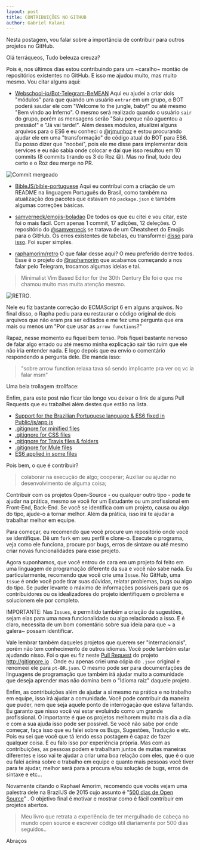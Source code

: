 ```yaml
---
layout: post
title: CONTRIBUIÇÕES NO GITHUB
author: Gabriel Kalani
---
```


Nesta postagem, vou falar sobre a importância de contribuir para outros projetos no GitHub.

Olá terráqueos,
Tudo beleuza creuza?

Pois é, nos últimos dias estou contribuindo para um ~caralho~ montão de repositórios existentes no GitHub. E isso me ajudou muito, mas muito mesmo.
Vou citar alguns aqui:

- [Webschool-io/Bot-Telegram-BeMEAN](https://github.com/Webschool-io/Bot-Telegram-BeMEAN) 
Aqui eu ajudei a criar dois "módulos" para que quando um usuário `entrar` em um grupo, o BOT poderá saudar ele com "Welcome to the jungle, baby!" ou até mesmo "Bem vindo ao Inferno". 
O mesmo será realizado quando o usuário `sair` do grupo, porém as mensagens serão "Saiu porque não aguentou a pressão!" e "Já vai tarde!".
Além desses módulos, atualizei alguns arquivos para o ES6 e eu conheci o [@rjmunhoz](https://github.com/rjmunhoz) e estou procurando ajudar ele em uma "transformação" do código atual do BOT para ES6.
Eu posso dizer que "noobei", pois ele me disse para implementar dois services e eu não sabia onde colocar e daí que isso resultou em 10 commits (8 commits tirando os 3 do Roz :laughing:). Mas no final, tudo deu certo e o Roz deu merge no PR.

![Commit mergeado](http://i.imgur.com/QKRisqC.png "Commit mergeado")

- [BibleJS/bible-portuguese](https://github.com/BibleJS/bible-portuguese) 
Aqui eu contribui com a criação de um README na linguagem Português do Brasil, como também na atualização dos pacotes que estavam no `package.json` e também algumas correções básicas.

- [samverneck/emojis-boladao](https://github.com/samverneck/emojis-boladao) 
De todos os que eu citei e vou citar, este foi o mais fácil. Com apenas 1 commit, 17 adições, 12 deleções. O repositório do [@samverneck](https://github.com/samverneck) se tratava de um Cheatsheet do Emojis para o GitHub. 
Os erros existentes de tabelas, eu transformei [disso](https://github.com/samverneck/emojis-boladao/blob/354e70a5dddafbcec80bfb74235c11c9d186b503/README.md) para [isso](https://github.com/samverneck/emojis-boladao/blob/a37f0b9638790862156883c01b69c3402cec6469/README.md).
Foi super simples.

- [raphamorim/retro](https://github.com/raphamorim/retro) 
O que falar desse aqui? O meu preferido dentre todos. Esse é o projeto do [@raphamorim](https://github.com/raphamorim) que acabamos começando a nos falar pelo Telegram, trocamos algumas ideias e tal.
> Minimalist Vim Based Editor for the 30th Century
Ele foi o que me chamou muito mas muita atenção mesmo.

![RETRO](https://github.com/raphamorim/retro/blob/master/assets/images/example.png?raw=true "RETRO").

Nele eu fiz bastante correção do ECMAScript 6 em alguns arquivos. No final disso, o Rapha pediu para eu restaurar o código original de dois arquivos que não eram pra ser editados e me fez uma pergunta que era mais ou menos um "Por que usar as `arrow functions`?" 

Rapaz, nesse momento eu fiquei bem tenso. Pois fiquei bastante nervoso de falar algo errado ou até mesmo minha explicação sair tão ruim que ele não iria entender nada. E logo depois que eu envio o comentário respondendo a pergunta dele. Ele manda isso:

> "sobre arrow function relaxa tava só sendo implicante pra ver oq vc ia falar msm"

Uma bela trollagem :trollface:

Enfim, para este post não ficar tão longo vou deixar o link de alguns Pull Requests que eu trabalhei além destes que estão na lista.

- [Support for the Brazilian Portuguese language & ES6 fixed in Public/js/app.js](https://github.com/joeblau/gitignore.io/pull/347)
- [.gitignore for minified files](https://github.com/dvcs/gitignore/pull/13)
- [.gitignore for CSS files](https://github.com/dvcs/gitignore/pull/14)
- [.gitignore for Travis files & folders](https://github.com/dvcs/gitignore/pull/15)
- [.gitignore for Mule files](https://github.com/dvcs/gitignore/pull/16)
- [ES6 applied in some files](https://github.com/jekyll/jekyll-admin/pull/342)

Pois bem, o que é contribuir?

> colaborar na execução de algo; cooperar; Auxiliar ou ajudar no desenvolvimento de alguma coisa;

Contribuir com os projetos Open-Source - ou qualquer outro tipo - pode te ajudar na prática, mesmo se você for um Estudante ou um profissional em Front-End, Back-End. Se você se identifica com um projeto, causa ou algo do tipo, ajude-o a tornar melhor. 
Além da prática, isso irá te ajudar a trabalhar melhor em equipe.

Para começar, eu recomendo que você procure um repositório onde você se identifique. Dê um `fork` em seu perfil e clone-o. Execute o programa, veja como ele funciona, procure por bugs, erros de sintaxe ou até mesmo criar novas funcionalidades para esse projeto.

Agora suponhamos, que você entrou de cara em um projeto foi feito em uma linguagem de programação diferente da sua e você não sabe nada. Eu particularmente, recomendo que você crie uma `Issue`.
No GitHub, uma `Issue` é onde você pode tirar suas dúvidas, relatar problemas, bugs ou algo do tipo. Se puder levante o máximo de informações possíveis para que os contribuidores ou os idealizadores do projeto identifiquem o problema e solucionem ele por completo. 

IMPORTANTE: Nas `Issues`, é permitido também a criação de sugestões, sejam elas para uma nova funcionalidade ou algo relacionado a isso. E é claro, necessita de um bom comentário sobre sua ideia para que ~ a galera~ possam identificar.

Vale lembrar também daqueles projetos que querem ser "internacionais", porém não tem conhecimento de outros idiomas. Você pode também estar ajudando nisso. Foi o que eu fiz neste [Pull Request](https://github.com/joeblau/gitignore.io/pull/347) do projeto http://gitignore.io . Onde eu apenas criei uma cópia do `.json` original e renomeei ele para `pt-BR.json`.
O mesmo pode ser para documentações de linguagens de programação que também irá ajudar muito a comunidade que deseja aprender mas não domina bem o "Idioma raiz" daquele projeto.

Enfim, as contribuições além de ajudar a si mesmo na prática e no trabalho em equipe, isso irá ajudar a comunidade. Você pode contribuir da maneira que puder, nem que seja aquele ponto de interrogação que estava faltando. Eu garanto que nisso você vai estar evoluindo como um grande profissional. 
O importante é que os projetos melhorem muito mais dia a dia e com a sua ajuda isso pode ser possível. Se você não sabe por onde começar, faça isso que eu falei sobre os Bugs, Sugestões, Tradução e etc. Pois eu sei que você que tá lendo essa postagem é capaz de fazer qualquer coisa. E eu falo isso por experiência própria.
Mas com as contribuições, as pessoas podem e trabalham juntos de muitas maneiras diferentes e isso vai te ajudar a criar uma boa relação com eles, que é o que eu falei acima sobre o trabalho em equipe e quanto mais pessoas você tiver para te ajudar, melhor será para a procura e/ou solução de bugs, erros de sintaxe e etc...

Novamente citando o Raphael Amorim, recomendo que vocês vejam uma palestra dele na BrazilJS de 2015 cujo assunto é "[500 dias de Open Source](https://www.youtube.com/watch?v=toCdZ2e9Dh4)" . O objetivo final é motivar e mostrar como é fácil contribuir em projetos abertos.
> Meu livro que retrata a experiência de ter mergulhado de cabeça no mundo open source e escrever código útil diariamente por 500 dias seguidos..

Abraços
